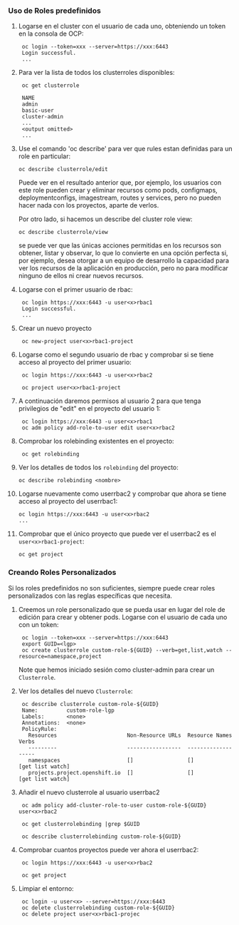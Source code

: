 ### Uso de Roles predefinidos

1. Logarse en el cluster con el usuario de cada uno, obteniendo un token en la consola de OCP:

		oc login --token=xxx --server=https://xxx:6443
		Login successful.
		...


3. Para ver la lista de todos los clusterroles disponibles:

		oc get clusterrole

		NAME
		admin
		basic-user
		cluster-admin
		...
		<output omitted>
		...

4. Use el comando 'oc describe' para ver que rules estan definidas para un role en particular:

	   oc describe clusterrole/edit

	Puede ver en el resultado anterior que, por ejemplo, los usuarios con este role pueden crear y eliminar recursos como pods, configmaps, deploymentconfigs, imagestream, routes y services, pero no pueden hacer nada con los proyectos, aparte de verlos.

	Por otro lado, si hacemos un describe del cluster role view:

	   oc describe clusterrole/view

	se puede ver que las únicas acciones permitidas en los recursos son obtener, listar y observar, lo que lo convierte en una opción perfecta si, por ejemplo, desea otorgar a un equipo de desarrollo la capacidad para ver los recursos de la aplicación en producción, pero no para modificar ninguno de ellos ni crear nuevos recursos.

5. Logarse con el primer usuario de rbac:

		oc login https://xxx:6443 -u user<x>rbac1
		Login successful.
		...



6. Crear un nuevo proyecto

		oc new-project user<x>rbac1-project

7. Logarse como el segundo usuario de rbac y comprobar si se tiene acceso al proyecto del primer usuario:

		oc login https://xxx:6443 -u user<x>rbac2

		oc project user<x>rbac1-project


8. A continuación daremos permisos al usuario 2 para que tenga privilegios de "edit" en el proyecto del usuario 1:

		oc login https://xxx:6443 -u user<x>rbac1
		oc adm policy add-role-to-user edit user<x>rbac2

9. Comprobar los rolebinding existentes en el proyecto:

		oc get rolebinding

10. Ver los detalles de todos los `rolebinding` del proyecto:

		oc describe rolebinding <nombre>

11. Logarse nuevamente como user<x>rbac2 y comprobar que ahora se tiene acceso al proyecto del user<x>rbac1:

		oc login https://xxx:6443 -u user<x>rbac2
		...


12. Comprobar que el único proyecto que puede ver el user<x>rbac2 es el `user<x>rbac1-project`:

		oc get project



### Creando Roles Personalizados

Si los roles predefinidos no son suficientes, siempre puede crear roles personalizados con las reglas específicas que necesita.

1. Creemos un role personalizado que se pueda usar en lugar del role de edición para crear y obtener pods. Logarse con el usuario de cada uno con un token:

		oc login --token=xxx --server=https://xxx:6443
		export GUID=<lgp>
		oc create clusterrole custom-role-${GUID} --verb=get,list,watch --resource=namespace,project

	Note que hemos iniciado sesión como cluster-admin para crear un `Clusterrole`.

2. Ver los detalles del nuevo `Clusterrole`:

		oc describe clusterrole custom-role-${GUID}
		Name:         custom-role-lgp
		Labels:       <none>
		Annotations:  <none>
		PolicyRule:
		  Resources                      Non-Resource URLs  Resource Names  Verbs
		  ---------                      -----------------  --------------  -----
		  namespaces                     []                 []              [get list watch]
		  projects.project.openshift.io  []                 []              [get list watch]

3. Añadir el nuevo clusterrole al usuario user<x>rbac2

		oc adm policy add-cluster-role-to-user custom-role-${GUID} user<x>rbac2

		oc get clusterrolebinding |grep $GUID

		oc describe clusterrolebinding custom-role-${GUID}


4. Comprobar cuantos proyectos puede ver ahora el user<x>rbac2:

		oc login https://xxx:6443 -u user<x>rbac2

		oc get project


5. Limpiar el entorno:

		oc login -u user<x> --server=https://xxx:6443
		oc delete clusterrolebinding custom-role-${GUID}
		oc delete project user<x>rbac1-projec		
